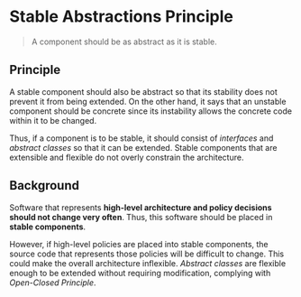 # Stable Abstractions Principle

> A component should be as abstract as it is stable.

## Principle

A stable component should also be abstract so that its stability does not prevent it from being extended. On the other hand, it says that an unstable component should be concrete since its instability allows the concrete code within it to be changed.

Thus, if a component is to be stable, it should consist of *interfaces* and *abstract classes* so that it can be extended. Stable components that are extensible and flexible do not overly constrain the architecture.

## Background

Software that represents **high-level architecture and policy decisions should not change very often**. Thus, this software should be placed in **stable components**.

However, if high-level policies are placed into stable components, the source code that represents those policies will be difficult to change. This could make the overall architecture inflexible. *Abstract classes* are flexible enough to be extended without requiring modification, complying with *Open-Closed Principle*.
